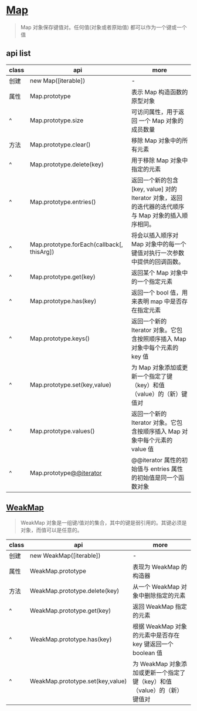 # [Map](https://developer.mozilla.org/zh-CN/docs/Web/JavaScript/Reference/Global_Objects/Map)

> Map 对象保存键值对。任何值(对象或者原始值) 都可以作为一个键或一个值

## api list

| class | api                                        | more                                                                                                |
| ----- | ------------------------------------------ | --------------------------------------------------------------------------------------------------- |
| 创建  | new Map([iterable])                        | -                                                                                                   |
| 属性  | Map.prototype                              | 表示 Map 构造函数的原型对象                                                                         |
| ^     | Map.prototype.size                         | 可访问属性，用于返回 一个 Map 对象的成员数量                                                        |
| 方法  | Map.prototype.clear()                      | 移除 Map 对象中的所有元素                                                                           |
| ^     | Map.prototype.delete(key)                  | 用于移除 Map 对象中指定的元素                                                                       |
| ^     | Map.prototype.entries()                    | 返回一个新的包含 [key, value] 对的 Iterator 对象，返回的迭代器的迭代顺序与 Map 对象的插入顺序相同。 |
| ^     | Map.prototype.forEach(callback[, thisArg]) | 将会以插入顺序对 Map 对象中的每一个键值对执行一次参数中提供的回调函数。                             |
| ^     | Map.prototype.get(key)                     | 返回某个 Map 对象中的一个指定元素                                                                   |
| ^     | Map.prototype.has(key)                     | 返回一个 bool 值，用来表明 map 中是否存在指定元素                                                   |
| ^     | Map.prototype.keys()                       | 返回一个新的 Iterator 对象。它包含按照顺序插入 Map 对象中每个元素的 key 值                          |
| ^     | Map.prototype.set(key,value)               | 为 Map 对象添加或更新一个指定了键（key）和值（value）的（新）键值对                                 |
| ^     | Map.prototype.values()                     | 返回一个新的 Iterator 对象。它包含按顺序插入 Map 对象中每个元素的 value 值                          |
| ^     | Map.prototype[@@iterator]()                | @@iterator 属性的初始值与 entries 属性的初始值是同一个函数对象                                      |

## [WeakMap](https://developer.mozilla.org/zh-CN/docs/Web/JavaScript/Reference/Global_Objects/WeakMap)

> WeakMap 对象是一组键/值对的集合，其中的键是弱引用的。其键必须是对象，而值可以是任意的。

| class | api                              | more                                                                    |
| ----- | -------------------------------- | ----------------------------------------------------------------------- |
| 创建  | new WeakMap([iterable])          | -                                                                       |
| 属性  | WeakMap.prototype                | 表现为 WeakMap 的构造器                                                 |
| 方法  | WeakMap.prototype.delete(key)    | 从一个 WeakMap 对象中删除指定的元素                                     |
| ^     | WeakMap.prototype.get(key)       | 返回 WeakMap 指定的元素                                                 |
| ^     | WeakMap.prototype.has(key)       | 根据 WeakMap 对象的元素中是否存在 key 键返回一个 boolean 值             |
| ^     | WeakMap.prototype.set(key,value) | 为 WeakMap 对象添加或更新一个指定了键（key）和值（value）的（新）键值对 |
